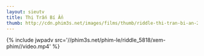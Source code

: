 ```yaml
---
layout: sieutv
title: Thị Trấn Bí Ẩn
thumb: http://cdn.phim3s.net/images/films/thumb/riddle-thi-tran-bi-an-2013.jpg
---
```

{% include jwpadv src='//phim3s.net/phim-le/riddle_5818/xem-phim//video.mp4' %}